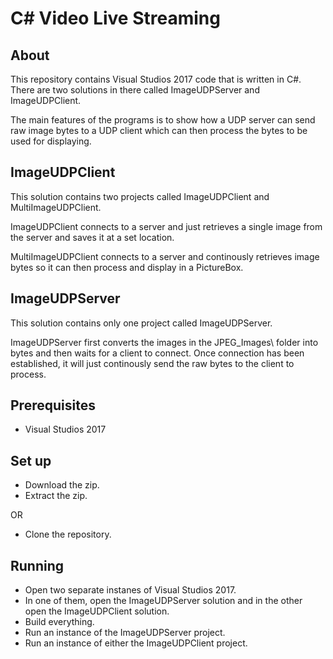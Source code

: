 # C# Video Live Streaming

## About
This repository contains Visual Studios 2017 code that is written in C#. There are two solutions in there called ImageUDPServer and ImageUDPClient. 

The main features of the programs is to show how a UDP server can send raw image bytes to a UDP client which can then process the bytes to be used for displaying.

## ImageUDPClient
This solution contains two projects called ImageUDPClient and MultiImageUDPClient. 

ImageUDPClient connects to a server and just retrieves a single image from the server and saves it at a set location.

MultiImageUDPClient connects to a server and continously retrieves image bytes so it can then process and display in a PictureBox.

## ImageUDPServer
This solution contains only one project called ImageUDPServer.

ImageUDPServer first converts the images in the JPEG_Images\ folder into bytes and then waits for a client to connect. Once connection has been established, it will just continously send the raw bytes to the client to process.

## Prerequisites
* Visual Studios 2017

## Set up
* Download the zip.
* Extract the zip.

OR

* Clone the repository.

## Running
* Open two separate instanes of Visual Studios 2017.
* In one of them, open the ImageUDPServer solution and in the other open the ImageUDPClient solution.
* Build everything.
* Run an instance of the ImageUDPServer project.
* Run an instance of either the ImageUDPClient project.
